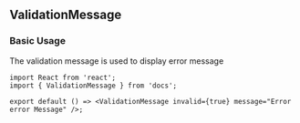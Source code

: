 
## ValidationMessage

### Basic Usage

The validation message is used to display error message

```tsx
import React from 'react';
import { ValidationMessage } from 'docs';

export default () => <ValidationMessage invalid={true} message="Error error Message" />;
```
